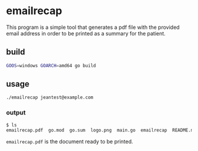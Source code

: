 # emailrecap

This program is a simple tool that generates a pdf file with the provided email address in order to be printed as a summary for the patient.

## build

 ``` bash
GOOS=windows GOARCH=amd64 go build
 ```

## usage

``` bash
./emailrecap jeantest@example.com
```

### output

``` bash
$ ls
emailrecap.pdf  go.mod  go.sum  logo.png  main.go  emailrecap  README.md
```

`emailrecap.pdf` is the document ready to be printed.